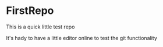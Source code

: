 # FirstRepo
This is a quick little test repo

It's hady to have a little editor online to test the git functionality
